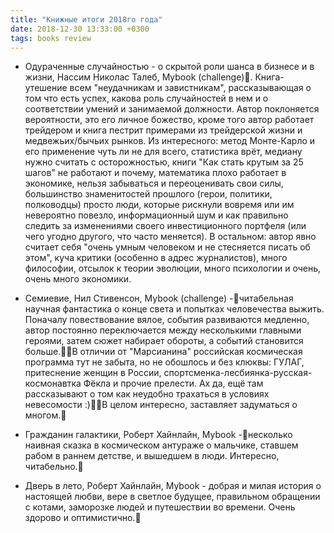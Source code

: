```yaml
---
title: "Книжные итоги 2018го года"
date: 2018-12-30 13:33:00 +0300
tags: books review
---
```

* Одураченные случайностью - о скрытой роли шанса в бизнесе и в жизни, Нассим Николас Талеб, Mybook (challenge). Книга-утешение всем "неудачникам и завистникам", рассказывающая о том что есть успех, какова роль случайностей в нем и о соответствии умений и занимаемой должности. Автор поклоняется вероятности, это его личное божество, кроме того автор работает трейдером и книга пестрит примерами из трейдерской жизни и медвежьих/бычьих рынков. Из интересного: метод Монте-Карло и его применение чуть ли не для всего, статистика врёт, медиану нужно считать с осторожностью,  книги "Как стать крутым за 25 шагов" не работают и почему, математика плохо работает в экономике, нельзя забываться и переоценивать свои силы, большинство знаменитостей прошлого (герои, политики, полководцы) просто люди, которые рискнули вовремя или им невероятно повезло, информационный шум и как правильно следить за изменениями своего инвестиционного портфеля (или чего угодно другого, что часто меняется). В остальном: автор явно считает себя "очень умным человеком и не стесняется писать об этом", куча критики (особенно в адрес журналистов), много философии, отсылок к теории эволюции, много психологии и очень, очень много экономики.

* Семиевие, Нил Стивенсон, Mybook (challenge) -читабельная научная фантастика о конце света и попытках человечества выжить. Поначалу повествование вялое, события развиваются медленно, автор постоянно переключается между несколькими главными героями, затем сюжет набирает обороты, а событий становится больше.В отличии от "Марсианина" российская космическая программа тут не забыта, но не обошлось и без клюквы:  ГУЛАГ, притеснение женщин в России, спортсменка-лесбиянка-русская-космонавтка Фёкла и прочие прелести. Ах да, ещё там рассказывают о том как неудобно трахаться в условиях невесомости :)В целом интересно, заставляет задуматься о многом.

* Гражданин галактики, Роберт Хайнлайн, Mybook -несколько наивная сказка в космическом антураже о мальчике, ставшем рабом в раннем детстве, и вышедшем в люди. Интересно, читабельно.

* Дверь в лето, Роберт Хайнлайн, Mybook - добрая и милая история о настоящей любви, вере в светлое будущее, правильном обращении с котами, заморозке людей и путешествии во времени. Очень здорово и оптимистично.
